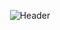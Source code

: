<p align="center">
  <img 
    src="https://capsule-render.vercel.app/api?type=waving&color=gradient&height=200&section=header&text=Hi%20👋,%20I'm%20Joshua&fontSize=40&fontColor=ffffff&animation=fadeIn&fontAlignY=38&desc=Systems%20Engineering%20Student%20|%20AI%20Enthusiast🚀&descAlignY=58&descAlign=70" 
    alt="Header"
  />
</p>


<!--
**JoshuaEA54/JoshuaEA54** is a ✨ _special_ ✨ repository because its `README.md` (this file) appears on your GitHub profile.

Here are some ideas to get you started:

- 🔭 I’m currently working on ...
- 🌱 I’m currently learning ...
- 👯 I’m looking to collaborate on ...
- 🤔 I’m looking for help with ...
- 💬 Ask me about ...
- 📫 How to reach me: ...
- 😄 Pronouns: ...
- ⚡ Fun fact: ...
-->
